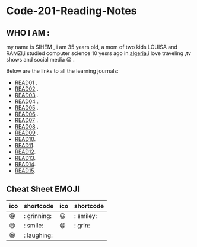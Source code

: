 # Code-201-Reading-Notes

## WHO I AM  :
my name is SIHEM , i am 35 years old, a mom of two kids LOUISA and RAMZI,i studied computer science 10 yesrs ago in [algeria](https://en.wikipedia.org/wiki/Algeria),i love traveling ,tv shows and social media  :grinning: .

Below are the links to all the learning journals:

* [READ01](https://sisidjidji.github.io/class-01/) .
* [READ02](https://github.com/sisidjidji/Code-201-Reading-Notes/blob/master/README2.md) .
* [READ03](https://github.com/sisidjidji/Code-201-Reading-Notes/blob/master/README3.md) .
* [READ04](https://github.com/sisidjidji/Code-201-Reading-Notes/blob/master/README4.md) .
* [READ05](https://github.com/sisidjidji/Code-201-Reading-Notes/blob/master/README5.md) . 
* [READ06](https://github.com/sisidjidji/Code-201-Reading-Notes/blob/master/README6.MD) .
* [READ07](https://github.com/sisidjidji/Code-201-Reading-Notes/blob/master/README7.MD) .
* [READ08](https://github.com/sisidjidji/Code-201-Reading-Notes/blob/master/README8.MD) .
* [READ09](https://github.com/sisidjidji/Code-201-Reading-Notes/blob/master/README9.MD) .
* [READ10](https://github.com/sisidjidji/Code-201-Reading-Notes/blob/master/README10.MD).
* [READ11](https://github.com/sisidjidji/Code-201-Reading-Notes/blob/master/README11.MD).
* [READ12](https://github.com/sisidjidji/Code-201-Reading-Notes/blob/master/README12.MD).
* [READ13](https://github.com/sisidjidji/Code-201-Reading-Notes/blob/master/README13.MD).
* [READ14](https://github.com/sisidjidji/Code-201-Reading-Notes/blob/master/README14.MD). 
* [READ15](https://github.com/sisidjidji/Code-201-Reading-Notes/blob/master/README15.MD). 


## Cheat Sheet EMOJI

|ico |	shortcode|	ico	|shortcode|	
|--- |     ----- |  --- |  ------|
|😀	|  : grinning:|	😃 |: smiley:|	
|😄	|     : smile:|   😁|: grin:	|
|😆	|  : laughing:|

